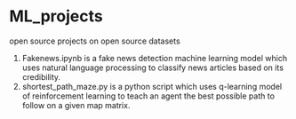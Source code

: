 # ML_projects
open source projects on open source datasets
1) Fakenews.ipynb is a fake news detection machine learning model which uses natural language processing to classify news articles based on its credibility.
2) shortest_path_maze.py is a python script which uses q-learning model of reinforcement learning to teach an agent the best possible path to follow on a given map matrix.

